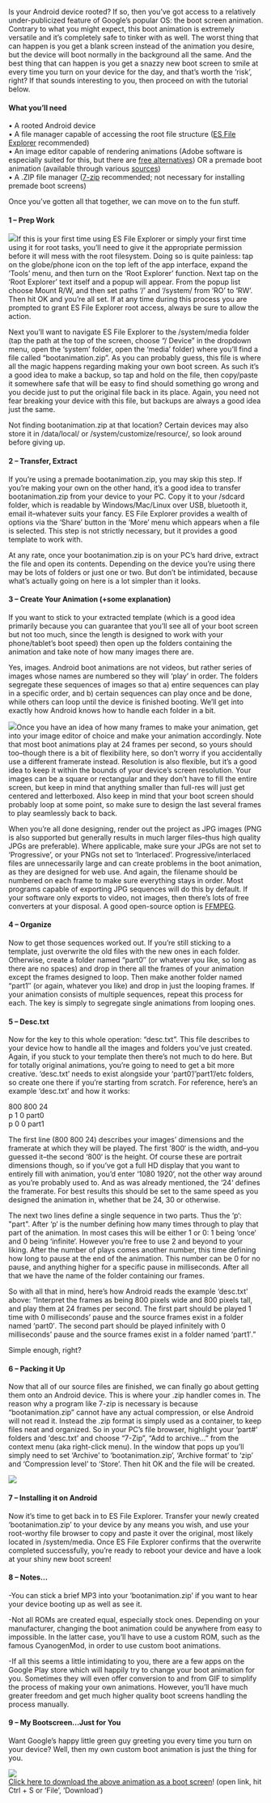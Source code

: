 <!--t Custom Boot Screens on Android Tutorial t-->
<!--tag 2013,archive,mobile,tech,thinkboxly,tutorials tag-->
<!--image /content/images/custom-boot-screens-on-android-tutorial/sshot4dd5134d2dfed1.jpg image-->
  
Is your Android device rooted? If so, then you’ve got access to a relatively under-publicized feature of Google’s popular OS: the boot screen animation. Contrary to what you might expect, this boot animation is extremely versatile and it’s completely safe to tinker with as well. The worst thing that can happen is you get a blank screen instead of the animation you desire, but the device will boot normally in the background all the same. And the best thing that can happen is you get a snazzy new boot screen to smile at every time you turn on your device for the day, and that’s worth the ‘risk’, right? If that sounds interesting to you, then proceed on with the tutorial below.  
  

#### What you’ll need

  
• A rooted Android device  
• A file manager capable of accessing the root file structure ([ES File Explorer](https://play.google.com/store/apps/details?id=com.estrongs.android.pop) recommended)  
• An image editor capable of rendering animations (Adobe software is especially suited for this, but there are [free alternatives](http://www.synfig.org/cms/)) OR a premade boot animation (available through various [sources](http://androidbootanimation.com/))  
• A .ZIP file manager ([7-zip](http://www.7-zip.org/) recommended; not necessary for installing premade boot screens)  
  
Once you’ve gotten all that together, we can move on to the fun stuff.  
  

#### 1 – Prep Work

  
[![](/content/images/custom-boot-screens-on-android-tutorial/ES_File_Explorer_folder_list-5B1-5D1.png)](/content/images/custom-boot-screens-on-android-tutorial/ES_File_Explorer_folder_list-5B1-5D1.png)If this is your first time using ES File Explorer or simply your first time using it for root tasks, you’ll need to give it the appropriate permission before it will mess with the root filesystem. Doing so is quite painless: tap on the globe/phone icon on the top left of the app interface, expand the ‘Tools’ menu, and then turn on the ‘Root Explorer’ function. Next tap on the ‘Root Explorer’ text itself and a popup will appear. From the popup list choose Mount R/W, and then set paths ‘/’ and ‘/system/ from ‘RO’ to ‘RW’. Then hit OK and you’re all set. If at any time during this process you are prompted to grant ES File Explorer root access, always be sure to allow the action.  
  
Next you’ll want to navigate ES File Explorer to the /system/media folder (tap the path at the top of the screen, choose “/ Device” in the dropdown menu, open the ‘system’ folder, open the ‘media’ folder) where you’ll find a file called “bootanimation.zip”. As you can probably guess, this file is where all the magic happens regarding making your own boot screen. As such it’s a good idea to make a backup, so tap and hold on the file, then copy/paste it somewhere safe that will be easy to find should something go wrong and you decide just to put the original file back in its place. Again, you need not fear breaking your device with this file, but backups are always a good idea just the same.  
  
Not finding bootanimation.zip at that location? Certain devices may also store it in /data/local/ or /system/customize/resource/, so look around before giving up.  
  

#### 2 – Transfer, Extract

  
If you’re using a premade bootanimation.zip, you may skip this step. If you’re making your own on the other hand, it’s a good idea to transfer bootanimation.zip from your device to your PC. Copy it to your /sdcard folder, which is readable by Windows/Mac/Linux over USB, bluetooth it, email it–whatever suits your fancy. ES File Explorer provides a wealth of options via the ‘Share’ button in the ‘More’ menu which appears when a file is selected. This step is not strictly necessary, but it provides a good template to work with.  
  
At any rate, once your bootanimation.zip is on your PC’s hard drive, extract the file and open its contents. Depending on the device you’re using there may be lots of folders or just one or two. But don’t be intimidated, because what’s actually going on here is a lot simpler than it looks.  
  

#### 3 – Create Your Animation (+some explanation)

  
If you want to stick to your extracted template (which is a good idea primarily because you can guarantee that you’ll see all of your boot screen but not too much, since the length is designed to work with your phone/tablet’s boot speed) then open up the folders containing the animation and take note of how many images there are.  
  
Yes, images. Android boot animations are not videos, but rather series of images whose names are numbered so they will ‘play’ in order. The folders segregate these sequences of images so that a) entire sequences can play in a specific order, and b) certain sequences can play once and be done, while others can loop until the device is finished booting. We’ll get into exactly how Android knows how to handle each folder in a bit.  
  
[![](/content/images/custom-boot-screens-on-android-tutorial/frames1.png)](/content/images/custom-boot-screens-on-android-tutorial/frames1.png)Once you have an idea of how many frames to make your animation, get into your image editor of choice and make your animation accordingly. Note that most boot animations play at 24 frames per second, so yours should too–though there is a bit of flexibility here, so don’t worry if you accidentally use a different framerate instead. Resolution is also flexible, but it’s a good idea to keep it within the bounds of your device’s screen resolution. Your images can be a square or rectangular and they don’t have to fill the entire screen, but keep in mind that anything smaller than full-res will just get centered and letterboxed. Also keep in mind that your boot screen should probably loop at some point, so make sure to design the last several frames to play seamlessly back to back.  
  
When you’re all done designing, render out the project as JPG images (PNG is also supported but generally results in much larger files–thus high quality JPGs are preferable). Where applicable, make sure your JPGs are not set to ‘Progressive’, or your PNGs not set to ‘Interlaced’. Progressive/interlaced files are unnecessarily large and can create problems in the boot animation, as they are designed for web use. And again, the filename should be numbered on each frame to make sure everything stays in order. Most programs capable of exporting JPG sequences will do this by default. If your software only exports to video, not images, then there’s lots of free converters at your disposal. A good open-source option is [FFMPEG](http://www.videohelp.com/tools/WinFF).  
  

#### 4 – Organize

  
Now to get those sequences worked out. If you’re still sticking to a template, just overwrite the old files with the new ones in each folder. Otherwise, create a folder named “part0″ (or whatever you like, so long as there are no spaces) and drop in there all the frames of your animation except the frames designed to loop. Then make another folder named “part1″ (or again, whatever you like) and drop in just the looping frames. If your animation consists of multiple sequences, repeat this process for each. The key is simply to segregate single animations from looping ones.  
  

#### 5 – Desc.txt

  
Now for the key to this whole operation: “desc.txt”. This file describes to your device how to handle all the images and folders you’ve just created. Again, if you stuck to your template then there’s not much to do here. But for totally original animations, you’re going to need to get a bit more creative. ‘desc.txt’ needs to exist alongside your ‘part0’/’part1’/etc folders, so create one there if you’re starting from scratch. For reference, here’s an example ‘desc.txt’ and how it works:  
  
800 800 24  
p 1 0 part0  
p 0 0 part1  
  
The first line (800 800 24) describes your images’ dimensions and the framerate at which they will be played. The first ‘800‘ is the width, and–you guessed it–the second ‘800‘ is the height. Of course these are portrait dimensions though, so if you’ve got a full HD display that you want to entirely fill with animation, you’d enter ‘1080 1920‘, not the other way around as you’re probably used to. And as was already mentioned, the ‘24‘ defines the framerate. For best results this should be set to the same speed as you designed the animation in, whether that be 24, 30 or otherwise.  
  
The next two lines define a single sequence in two parts. Thus the ‘p‘: "part". After ‘p‘ is the number defining how many times through to play that part of the animation. In most cases this will be either 1 or 0: 1 being ‘once‘ and 0 being ‘infinite‘. However you’re free to use 2 and beyond to your liking. After the number of plays comes another number, this time defining how long to pause at the end of the animation. This number can be 0 for no pause, and anything higher for a specific pause in milliseconds. After all that we have the name of the folder containing our frames.  
  
So with all that in mind, here’s how Android reads the example ‘desc.txt’ above: “Interpret the frames as being 800 pixels wide and 800 pixels tall, and play them at 24 frames per second. The first part should be played 1 time with 0 milliseconds’ pause and the source frames exist in a folder named ‘part0′. The second part should be played infinitely with 0 milliseconds’ pause and the source frames exist in a folder named ‘part1′.”  
  
Simple enough, right?  
  

#### 6 – Packing it Up

  
Now that all of our source files are finished, we can finally go about getting them onto an Android device. This is where your .zip handler comes in. The reason why a program like 7-zip is necessary is because “bootanimation.zip” cannot have any actual compression, or else Android will not read it. Instead the .zip format is simply used as a container, to keep files neat and organized. So in your PC’s file browser, highlight your ‘part#’ folders and ‘desc.txt’ and choose “7-Zip”, “Add to archive…” from the context menu (aka right-click menu). In the window that pops up you’ll simply need to set ‘Archive’ to ‘bootanimation.zip’, ‘Archive format’ to ‘zip’ and ‘Compression level’ to ‘Store’. Then hit OK and the file will be created.  
  
[![](/content/images/custom-boot-screens-on-android-tutorial/7-zip-boot1.png)](/content/images/custom-boot-screens-on-android-tutorial/7-zip-boot1.png)  

#### 7 – Installing it on Android

  
Now it’s time to get back in to ES File Explorer. Transfer your newly created ‘bootanimation.zip’ to your device by any means you wish, and use your root-worthy file browser to copy and paste it over the original, most likely located in /system/media. Once ES File Explorer confirms that the overwrite completed successfully, you’re ready to reboot your device and have a look at your shiny new boot screen!  
  

#### 8 – Notes…

  
\-You can stick a brief MP3 into your ‘bootanimation.zip’ if you want to hear your device booting up as well as see it.  
  
\-Not all ROMs are created equal, especially stock ones. Depending on your manufacturer, changing the boot animation could be anywhere from easy to impossible. In the latter case, you’ll have to use a custom ROM, such as the famous CyanogenMod, in order to use custom boot animations.  
  
\-If all this seems a little intimidating to you, there are a few apps on the Google Play store which will happily try to change your boot animation for you. Sometimes they will even offer conversion to and from GIF to simplify the process of making your own animations. However, you’ll have much greater freedom and get much higher quality boot screens handling the process manually.  
  

#### 9 – My Bootscreen…Just for You

  
Want Google’s happy little green guy greeting you every time you turn on your device? Well, then my own custom boot animation is just the thing for you.  
  
[![](/content/images/custom-boot-screens-on-android-tutorial/Android-Guy11.gif)](/content/images/custom-boot-screens-on-android-tutorial/https://drive.google.com/file/d/0B7pIH_qfllbbalR3elBnLUtDTGs/edit?usp=sharing)  
[Click here to download the above animation as a boot screen](https://drive.google.com/file/d/0B7pIH_qfllbbalR3elBnLUtDTGs/edit?usp=sharing)! (open link, hit Ctrl + S or ‘File’, ‘Download’)
